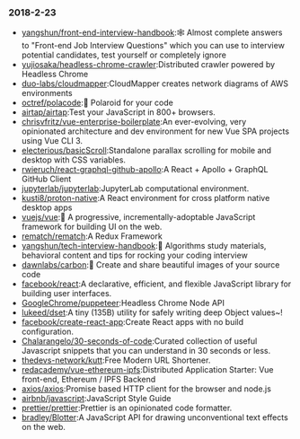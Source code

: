 ### 2018-2-23 
* [yangshun/front-end-interview-handbook](https://github.com//yangshun/front-end-interview-handbook):🕸 Almost complete answers to "Front-end Job Interview Questions" which you can use to interview potential candidates, test yourself or completely ignore 
* [yujiosaka/headless-chrome-crawler](https://github.com//yujiosaka/headless-chrome-crawler):Distributed crawler powered by Headless Chrome 
* [duo-labs/cloudmapper](https://github.com//duo-labs/cloudmapper):CloudMapper creates network diagrams of AWS environments 
* [octref/polacode](https://github.com//octref/polacode):📸 Polaroid for your code 
* [airtap/airtap](https://github.com//airtap/airtap):Test your JavaScript in 800+ browsers. 
* [chrisvfritz/vue-enterprise-boilerplate](https://github.com//chrisvfritz/vue-enterprise-boilerplate):An ever-evolving, very opinionated architecture and dev environment for new Vue SPA projects using Vue CLI 3. 
* [electerious/basicScroll](https://github.com//electerious/basicScroll):Standalone parallax scrolling for mobile and desktop with CSS variables. 
* [rwieruch/react-graphql-github-apollo](https://github.com//rwieruch/react-graphql-github-apollo):A React + Apollo + GraphQL GitHub Client 
* [jupyterlab/jupyterlab](https://github.com//jupyterlab/jupyterlab):JupyterLab computational environment. 
* [kusti8/proton-native](https://github.com//kusti8/proton-native):A React environment for cross platform native desktop apps 
* [vuejs/vue](https://github.com//vuejs/vue):🖖 A progressive, incrementally-adoptable JavaScript framework for building UI on the web. 
* [rematch/rematch](https://github.com//rematch/rematch):A Redux Framework 
* [yangshun/tech-interview-handbook](https://github.com//yangshun/tech-interview-handbook):💯 Algorithms study materials, behavioral content and tips for rocking your coding interview 
* [dawnlabs/carbon](https://github.com//dawnlabs/carbon):🎨 Create and share beautiful images of your source code 
* [facebook/react](https://github.com//facebook/react):A declarative, efficient, and flexible JavaScript library for building user interfaces. 
* [GoogleChrome/puppeteer](https://github.com//GoogleChrome/puppeteer):Headless Chrome Node API 
* [lukeed/dset](https://github.com//lukeed/dset):A tiny (135B) utility for safely writing deep Object values~! 
* [facebook/create-react-app](https://github.com//facebook/create-react-app):Create React apps with no build configuration. 
* [Chalarangelo/30-seconds-of-code](https://github.com//Chalarangelo/30-seconds-of-code):Curated collection of useful Javascript snippets that you can understand in 30 seconds or less. 
* [thedevs-network/kutt](https://github.com//thedevs-network/kutt):Free Modern URL Shortener. 
* [redacademy/vue-ethereum-ipfs](https://github.com//redacademy/vue-ethereum-ipfs):Distributed Application Starter: Vue front-end, Ethereum / IPFS Backend 
* [axios/axios](https://github.com//axios/axios):Promise based HTTP client for the browser and node.js 
* [airbnb/javascript](https://github.com//airbnb/javascript):JavaScript Style Guide 
* [prettier/prettier](https://github.com//prettier/prettier):Prettier is an opinionated code formatter. 
* [bradley/Blotter](https://github.com//bradley/Blotter):A JavaScript API for drawing unconventional text effects on the web. 
